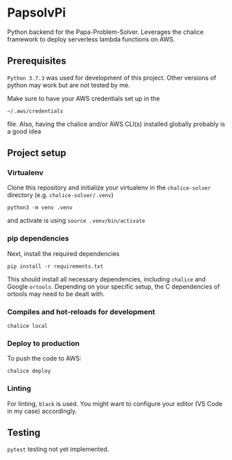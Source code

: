 # PapsolvPi

Python backend for the Papa-Problem-Solver.
Leverages the chalice framework to deploy serverless lambda functions on AWS.

## Prerequisites

`Python 3.7.3` was used for development of this project. Other versions of python may work but are not tested by me.

Make sure to have your AWS credentials set up in the

```
~/.aws/credentials
```

file. Also, having the chalice and/or AWS CLI(s) installed globally probably is a good idea

## Project setup

### Virtualenv

Clone this repository and initialize your virtualenv in the `chalice-solver` directory (e.g. `chalice-solver/.venv`)

```
python3 -m venv .venv
```

and activate is using `source .venv/bin/activate`

### pip dependencies

Next, install the required dependencies

```
pip install -r requirements.txt
```

This should install all necessary dependencies, including `chalice` and Google `ortools`. Depending on your specific setup, the C dependencies of ortools may need to be dealt with.

### Compiles and hot-reloads for development

```
chalice local
```

### Deploy to production

To push the code to AWS:

```
chalice deploy
```

### Linting

For linting, `black` is used. You might want to configure your editor (VS Code in my case) accordingly.

## Testing

`pytest` testing not yet implemented.
